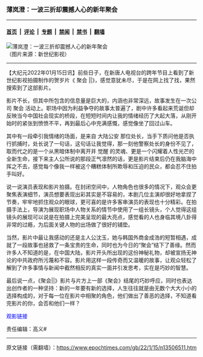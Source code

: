 ### 薄岚澄：一波三折却震撼人心的新年聚会

---

#### [首页](../../../..?n13506511) &nbsp;|&nbsp; [评论](../../../../../epoch-comment?n13506511) &nbsp;|&nbsp; [专题](../../../../../epoch-special?n13506511) &nbsp;|&nbsp; [禁闻](../../../../../epoch-news?n13506511) &nbsp;|&nbsp; [禁书](../../../../../books?n13506511) &nbsp;|&nbsp; [翻墙](https://github.com/gfw-breaker/nogfw/blob/master/README.md?n13506511)


<div><img alt="薄岚澄：一波三折却震撼人心的新年聚会" class="attachment-djy_600_400 size-djy_600_400 wp-post-image" src="https://i.epochtimes.com/assets/uploads/2022/01/id13506555-730dfe47afaf9e0b253cf990875579cc-600x400.jpeg"/>
<div class="caption">
 （图片来源：新世纪影视）
</div></div><hr/><div class="post_content" id="artbody" itemprop="articleBody">
 <!-- article content begin -->
 <p>
  【大纪元2022年01月15日讯】前些日子，在新唐人电视台的跨年节目上看到了新世纪影视拍摄制作的贺岁片《
  <ok href="https://www.epochtimes.com/gb/tag/%E8%81%9A%E4%BC%9A.html">
   聚会
  </ok>
  ||》，感觉意犹未尽，于是在网上找了找，果然搜索到了这部影片。
 </p>
 <p>
  影片不长，但其中所包含的信息量是巨大的，内涵也非常深远，故事发生在一次公司
  <ok href="https://www.epochtimes.com/gb/tag/%E8%81%9A%E4%BC%9A.html">
   聚会
  </ok>
  活动上。职场中因为利益争夺的故事太普遍了，剧中许多看起来荒诞但却反映当今中国社会现实的桥段，在短短时间内让我的情绪经历了大起大落，从刚开始时的紧张到愤愤不平，再到最后心中充满感慨，感觉像坐了回过山车。
 </p>
 <p>
  其中有一段牵引我情绪的场面，是来自
  <ok href="https://www.epochtimes.com/gb/tag/%E5%A4%A7%E9%99%86%E5%85%AC%E5%AE%89.html">
   大陆公安
  </ok>
  那位处长，当手下质问他是否执行抓捕时，处长说了一句话，这句话让我觉得，那一刻他警察处长的身份不见了，取而代之的是一个从黑暗体制中离开并
  <ok href="https://www.epochtimes.com/gb/tag/%E8%A7%89%E9%86%92.html">
   觉醒
  </ok>
  的灵魂、更是一个闪耀着人性光芒的全新生命，接下来主人公所说的那段正气凛然的话，更是影片结束后仍在我脑海中挥之不去，感觉每个像我一样被这个糟糕体制所欺辱和压迫的民众，都会忍不住拍手叫好。
 </p>
 <p>
  说一说演员表现和影片拍摄。在封闭空间中，人物角色也很多的情况下，观众会更聚焦表演细节，演员想要表现出彩其实是不容易的，本剧几位主演却很好地拿捏了节奏，牢牢地抓住观众的眼球，更可喜的是许多客串演员的表现也十分精彩。在拍摄手法上，导演为展现职场中人物关系的情节中使用了一组长镜头，个人觉得这组镜头的展现可以说是在拍摄上完美呈现的最大亮点，感觉看的人也身临其境八卦得非常的过瘾，为后面关键人物的出场做了很好的铺垫。
 </p>
 <p>
  当然，影片中最让我感动的还是主人公沈玉，她与韩国外商金成浩的短暂相遇，成就了一段故事也拯救了一条宝贵的生命，同时也为今日的“聚会”结下了善缘。然而许多人不知道的是，在中国大陆，影片开头所出现的这份神秘礼物，却被宣扬无神论的中共政府所污蔑和不容。影片用这样一段传奇而又温暖的故事，让观众轻松了解到了许多事情与新闻中截然相反的真实一面并引发思考，实在是巧妙的智慧。
 </p>
 <p>
  最后说一点，《聚会||》影片与片方上一部《聚会》结尾的巧妙呼应，同时也表达出创作者的一种坚持：新的一年要有新的选择，人生往往就是由无数个大大小小的选择构成的，对于每一位在影片中相聚的角色，他们做出了善恶的选择，不知道看完影片的你，会否和他们一样？
 </p>
 <p>
  <span style="color: #0000ff;">
   <ok href="https://youtu.be/WAXDLKDsp68" style="color: #0000ff;">
    观影链接
   </ok>
  </span>
 </p>
 <p>
  责任编辑：高义#
 </p>
 <!-- article content end -->
 <div id="below_article_ad">
 </div>
</div>


---

原文链接（需翻墙）：https://www.epochtimes.com/gb/22/1/15/n13506511.htm